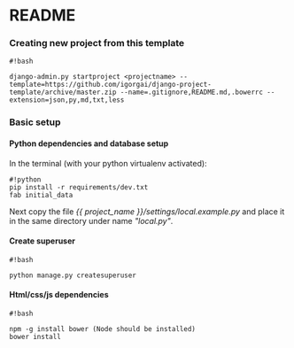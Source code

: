 # README #

### Creating new project from this template

```
#!bash

django-admin.py startproject <projectname> --template=https://github.com/igorgai/django-project-template/archive/master.zip --name=.gitignore,README.md,.bowerrc --extension=json,py,md,txt,less
```

### Basic setup ###
#### Python dependencies and database setup
 
 In the terminal (with your python virtualenv activated):
 
```
#!python
pip install -r requirements/dev.txt
fab initial_data

```

Next copy the file *{{ project_name }}/settings/local.example.py* and place it in the same directory under name *"local.py"*.

#### Create superuser

```
#!bash

python manage.py createsuperuser
```

#### Html/css/js dependencies

```
#!bash

npm -g install bower (Node should be installed)
bower install
```

